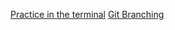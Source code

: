 [Practice in the terminal](https://m11gz.github.io/Reading-Notes/command-line)
[Git Branching](https://m11gz.github.io/Reading-Notes/git-branching)
